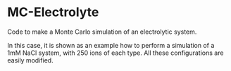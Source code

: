 # MC-Electrolyte
Code to make a Monte Carlo simulation of an electrolytic system.

In this case, it is shown as an example how to perform a simulation of a 1mM NaCl system, with 250 ions of each type. All these configurations are easily modified.

